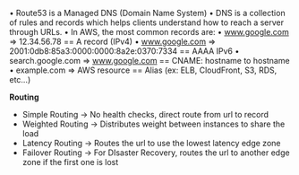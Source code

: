 • Route53 is a Managed DNS (Domain Name System)
• DNS is a collection of rules and records which helps clients understand
how to reach a server through URLs.
• In AWS, the most common records are:
	• www.google.com => 12.34.56.78 == A record (IPv4)
	• www.google.com => 2001:0db8:85a3:0000:0000:8a2e:0370:7334 == AAAA IPv6
	• search.google.com => www.google.com == CNAME: hostname to hostname
	• example.com => AWS resource == Alias (ex: ELB, CloudFront, S3, RDS, etc…)

**Routing**

- Simple Routing -> No health checks, direct route from url to record
- Weighted Routing -> Distributes weight between instances to share the load
-  Latency Routing -> Routes the url to use the lowest latency edge zone
- Failover Routing -> For DIsaster Recovery, routes the url to another edge zone if the first one is lost